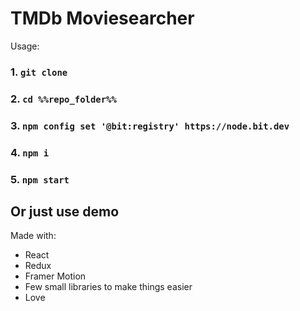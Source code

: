 # TMDb Moviesearcher

Usage:

### 1. `git clone`
### 2. `cd %%repo_folder%%`
### 3. `npm config set '@bit:registry' https://node.bit.dev`
### 4. `npm i`
### 5. `npm start`

## Or just use demo

Made with:
+ React
+ Redux
+ Framer Motion
+ Few small libraries to make things easier
+ Love
